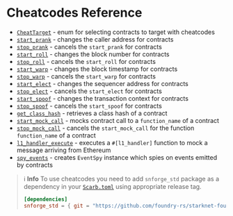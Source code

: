# Cheatcodes Reference

- [`CheatTarget`](cheatcodes/cheat_target.md) - enum for selecting contracts to target with cheatcodes
- [`start_prank`](cheatcodes/start_prank.md) - changes the caller address for contracts
- [`stop_prank`](cheatcodes/stop_prank.md) - cancels the `start_prank` for contracts
- [`start_roll`](cheatcodes/start_roll.md) - changes the block number for contracts
- [`stop_roll`](cheatcodes/stop_roll.md) - cancels the `start_roll` for contracts
- [`start_warp`](cheatcodes/start_warp.md) - changes the block timestamp for contracts
- [`stop_warp`](cheatcodes/stop_warp.md) - cancels the `start_warp` for contracts
- [`start_elect`](cheatcodes/start_elect.md) - changes the sequencer address for contracts
- [`stop_elect`](cheatcodes/stop_elect.md) - cancels the `start_elect` for contracts
- [`start_spoof`](cheatcodes/start_spoof.md) - changes the transaction context for contracts
- [`stop_spoof`](cheatcodes/stop_spoof.md) - cancels the `start_spoof` for contracts
- [`get_class_hash`](cheatcodes/get_class_hash.md) - retrieves a class hash of a contract
- [`start_mock_call`](cheatcodes/start_mock_call.md) - mocks contract call to a `function_name` of a contract
- [`stop_mock_call`](cheatcodes/stop_mock_call.md) - cancels the `start_mock_call` for the function `function_name` of a contract
- [`l1_handler_execute`](cheatcodes/l1_handler_execute.md) - executes a `#[l1_handler]` function to mock a message arriving from Ethereum
- [`spy_events`](cheatcodes/spy_events.md) - creates `EventSpy` instance which spies on events emitted by contracts

> ℹ️ **Info**
> To use cheatcodes you need to add `snforge_std` package as a dependency in
> your [`Scarb.toml`](https://docs.swmansion.com/scarb/docs/guides/dependencies.html#adding-a-dependency)
> using appropriate release tag.
>
> ```toml
> [dependencies]
> snforge_std = { git = "https://github.com/foundry-rs/starknet-foundry.git", tag = "v0.7.1" }
> ```
